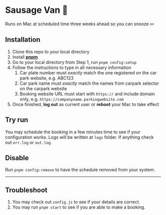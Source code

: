 # Sausage Van 🌭
Runs on Mac at scheduled time three weeks ahead so you can snooze 💤

## Installation
1. Clone this repo to your local directory
2. Install [**pnpm**](https://pnpm.io/installation)
3. Go to your local directory from Step 1, run `pnpm config:setup`
4. Follow the instructions to type in all necessary information
    1. Car plate number must *exactly* match the one registered on the car park website, e.g. ABC123
	2. Car park name must *exactly* match the names from carpark selector on the carpark website
    3. Booking website URL must start with `https://` and include domain only, e.g. `https://companyname.parkingwebsite.com`
5. Once finished, **log out** as current user or **reboot** your Mac to take effect

## Try run
You may schedule the booking in a few minutes time to see if your configuration works. Logs will be written at `logs` folder. If anything check out `err.log` or `out.log`.

## Disable
Run `pnpm config:remove` to have the schedule removed from your system.

---
## Troubleshoot
1. You may check out `config.js` to see if your details are correct.
2. You may run `pnpm start` to see if you are able to make a booking.